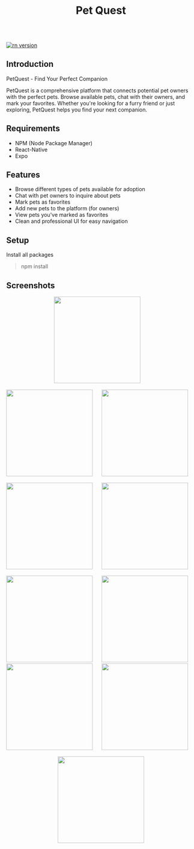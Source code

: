 <h1 align="center">Pet Quest</h1>


<br/><br/>

<a href="#">
  <img src="https://img.shields.io/badge/ReactNative-0.73.6-blue.svg?style=flat-square" alt="rn version">
</a>

## Introduction

PetQuest - Find Your Perfect Companion

PetQuest is a comprehensive platform that connects potential pet owners with the perfect pets. Browse available pets, chat with their owners, and mark your favorites. Whether you're looking for a furry friend or just exploring, PetQuest helps you find your next companion.

## Requirements

- NPM (Node Package Manager)
- React-Native
- Expo

## Features

- Browse different types of pets available for adoption
- Chat with pet owners to inquire about pets
- Mark pets as favorites
- Add new pets to the platform (for owners)
- View pets you've marked as favorites
- Clean and professional UI for easy navigation

## Setup

Install all packages

> npm install



## Screenshots

<p align="center">
  <span>
    <img src="screenshots/10.jpg" width="230px" />
    &nbsp;&nbsp;&nbsp;&nbsp;
    
  </span>
</p>

<p align="center">
  <span>
    <img src="screenshots/1.jpg" width="230px" /> &nbsp;&nbsp;&nbsp;&nbsp;
    <img src="screenshots/2.jpg" width="230px" /> &nbsp;&nbsp;&nbsp;&nbsp;
  </span>
</p>

<p align="center">
  <span>
    <img src="screenshots/4.jpg" width="230px" /> &nbsp;&nbsp;&nbsp;&nbsp;
    <img src="screenshots/8.jpg" width="230px" /> &nbsp;&nbsp;&nbsp;&nbsp;
  </span>
</p>


<p align="center">
  <span>
    <img src="screenshots/6.jpg" width="230px" /> &nbsp;&nbsp;&nbsp;&nbsp;
    <img src="screenshots/5.jpg" width="230px" />
    &nbsp;&nbsp;&nbsp;&nbsp;
    <img src="screenshots/7.jpg" width="230px" />
    &nbsp;&nbsp;&nbsp;&nbsp;
    <img src="screenshots/8.png" width="230px" /> &nbsp;&nbsp;&nbsp;&nbsp;
  </span>
</p>

<p align="center">
  <span>
    <img src="screenshots/9.jpg" width="230px" />
  </span>
</p>
